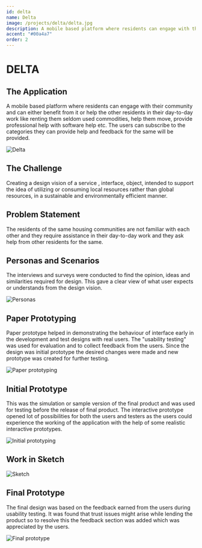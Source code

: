 ```yaml
---
id: delta
name: Delta
image: /projects/delta/delta.jpg
description: A mobile based platform where residents can engage with their community and can either benefit from it or help the other residents in their day-to-day work.
accent: "#00a4a7"
order: 2
---
```


# DELTA

## The Application

A mobile based platform where residents can engage with their community and can either benefit from it or help the other residents in their day-to-day work like renting them seldom used commodities, help them move, provide professional help with software help etc. The users can subscribe to the categories they can provide help and feedback for the same will be provided.

![Delta](/projects/delta/delta.jpg)

## The Challenge

Creating a design vision of a service , interface, object, intended to support the idea of utilizing or consuming local resources rather than global resources, in a sustainable and environmentally efficient manner.

## Problem Statement

The residents of the same housing communities are not familiar with each other and they require assistance in their day-to-day work and they ask help from other residents for the same.

## Personas and Scenarios

The interviews and surveys were conducted to find the opinion, ideas and similarities required for design. This gave a clear view of what user expects or understands from the design vision.

![Personas](/projects/delta/delta_personas.jpg)

## Paper Prototyping

Paper prototype helped in demonstrating the behaviour of interface early in the development and test designs with real users. The "usability testing" was used for evaluation and to collect feedback from the users. Since the design was initial prototype the desired changes were made and new prototype was created for further testing.

![Paper prototyping](/projects/delta/delta_paperprototype.jpg)

## Initial Prototype

This was the simulation or sample version of the final product and was used for testing before the release of final product. The interactive prototype opened lot of possibilities for both the users and testers as the users could experience the working of the application with the help of some realistic interactive prototypes.

![Initial prototyping](/projects/delta/delta_initialprototype.jpg)

## Work in Sketch

![Sketch](/projects/delta/delta_sketch.png)

## Final Prototype

The final design was based on the feedback earned from the users during usability testing. It was found that trust issues might arise while lending the product so to resolve this the feedback section was added which was appreciated by the users.

![Final prototype](/projects/delta/delta_final_product.jpg)
